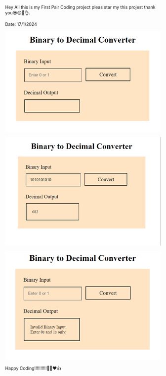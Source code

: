 Hey All this is my First Pair Coding project pleas star my this projest thank you😎😍🥳👌. 

Date: 17/1/2024


![Alt text](<Screenshot 2024-01-17 100104.png>)



![Alt text](<Screenshot 2024-01-17 095604.png>) 



![Alt text](<Screenshot 2024-01-17 095548.png>)


Happy Coding!!!!!!!!!!🥳😎❤️👍


